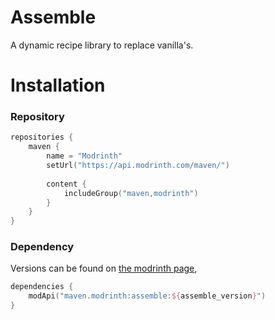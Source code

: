 # Assemble

A dynamic recipe library to replace vanilla's.

# Installation

### Repository

```kotlin
repositories {
    maven {
        name = "Modrinth"
        setUrl("https://api.modrinth.com/maven/")
        
        content {
            includeGroup("maven,modrinth")
        }
    }
}
```

### Dependency

Versions can be found on [the modrinth page](https://modrinth.com/mod/assemble/versions),

```kotlin
dependencies {
    modApi("maven.modrinth:assemble:${assemble_version}")
}
```